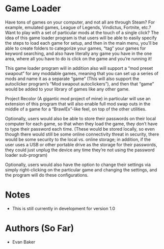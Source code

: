 # Game Loader
Have tons of games on your computer, and not all are through Steam? For example, emulated games, League of Legends, Vindictus, Fortnite, etc.? Want to play with a set of particular mods at the touch of a single click? The idea of this game loader program is that users will be able to easily specify the steps to load each game for setup, and then in the main menu, you’ll be able to create folders to categorize your games, “tag” your games for keyword searching, and also have literally any game you have in the one area, where all you have to do is click on the game and you’re running it!

This game loader program will in addition also will support a “mod preset swapout” for any moddable games, meaning that you can set up a series of mods and name it as a separate “game” (This will also support the autoclicker program’s “Mod swapout autoclickers”), and then that “game” would be added to your library of games like any other game.

Project Recolor (A gigantic mod project of mine) in particular will use an extension of this program that will also enable full mod swap outs in the middle of a game for a “BrawlEx”-like feel, on top of the other utilities.

Optionally, users would also be able to store their passwords on their local computer for each game, so that when they load the game, they don’t have to type their password each time. (These would be stored locally, so even though there would still be some online connectivity threat in security, there would be some security to the local vs. online storage; in addition, if the user uses a USB or other portable drive as the storage for their passwords, they could just unplug the device any time they’re not using the password loader sub-program)

Optionally, users would also have the option to change their settings via simply right-clicking on the particular game and changing the settings, and the program will do these configurations.


# Notes
- This is still currently in development for version 1.0

# Authors (So Far)
- Evan Baker

